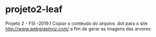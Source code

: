 # projeto2-leaf
Projeto 2 - FSI -2019.1
Copiar o conteudo do arquivo .dot para o site http://www.webgraphviz.com/ a fim de gerar as imagens das arvores